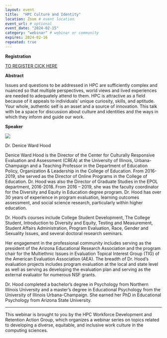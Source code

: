 ```yaml
---
layout: event
title:  "HPC Culture and Identity"
location: Zoom # event location
event_url: # optional
event_date: "2024-02-15"
category: "webinar" # webinar or community
expires: 2024-02-16
repeated: true
---
```

**Registration**

[TO REGISTER CICK HERE](https://www.olcf.ornl.gov/february-hpc-workforce-development-webinar/)




**Abstract**

Issues and questions to be addressed in HPC are sufficiently complex 
and nuanced so that multiple perspectives, world views and lived experiences 
are needed to adequately attend to them. HPC is attractive as a field 
because of it appeals to individuals’ unique curiosity, skills, 
and aptitude. Your whole, authentic self is an asset and a source of 
innovation. This talk with be a space for discussion about culture and 
identities and the ways in which they inform and guide our work. 

**Speaker**

<img src="{{ site.baseurl }}/assets/img/DeniceWardHoodpicture.jpg">

Dr. Denice Ward Hood 

Denice Ward Hood is the Director of the Center for Culturally 
Responsive Evaluation and Assessment (CREA) at the University of Illinois, 
Urbana-Champaign and a Teaching Professor in the Department of Education Policy, 
Organization & Leadership in the College of Education. From 2016-2019, she served as the 
Director of Online Programs in the College of Education. Dr. Hood was also the Director of 
Graduate Studies in the EPOL department, 2016-2018. From 2016 – 2019, she was the faculty 
coordinator for the Diversity and Equity in Education degree program. Dr. Hood has over 30 
years of experience in program evaluation, learning outcomes assessment, and social science 
research, particularly within higher education.

Dr. Hood’s courses include College Student Development, 
The College Student, Introduction to Diversity and Equity, 
Testing and Measurement, Student Affairs Administration, Program Evaluation, 
Race, Gender and Sexuality Issues, and several doctoral research seminars. 

Her engagement in the professional community includes serving as the president 
of the Arizona Educational Research Association and the program chair for the 
Multiethnic Issues in Evaluation Topical Interest Group (TIG) of the American 
Evaluation Association (AEA). The breadth of Dr. Hood’s evaluation projects includes 
program evaluation at the local and state level as well as serving as developing the 
evaluation plan and serving as the external evaluator for numerous NSF grants. 

Dr. Hood completed a bachelor’s degree in Psychology from Northern Illinois University 
and a master’s degree in Educational Psychology from the University of Illinois Urbana-Champaign. 
She earned her PhD in Educational Psychology from Arizona State University.



---
This webinar is brought to you by the HPC Workforce Development and Retention Action Group, 
which organizes a webinar series on topics related to developing a diverse, equitable, and 
inclusive work culture in the computing sciences.



